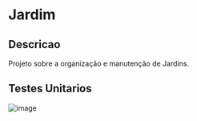 # Jardim
## Descricao 
Projeto sobre a organização e manutenção de Jardins.
## Testes Unitarios
![image](https://github.com/Metodologias-ageis-3/Jardim/assets/50460047/2b3e0187-df65-4812-a3db-a51a259157d9)
